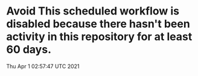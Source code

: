 # Avoid This scheduled workflow is disabled because there hasn't been activity in this repository for at least 60 days.
Thu Apr  1 02:57:47 UTC 2021
